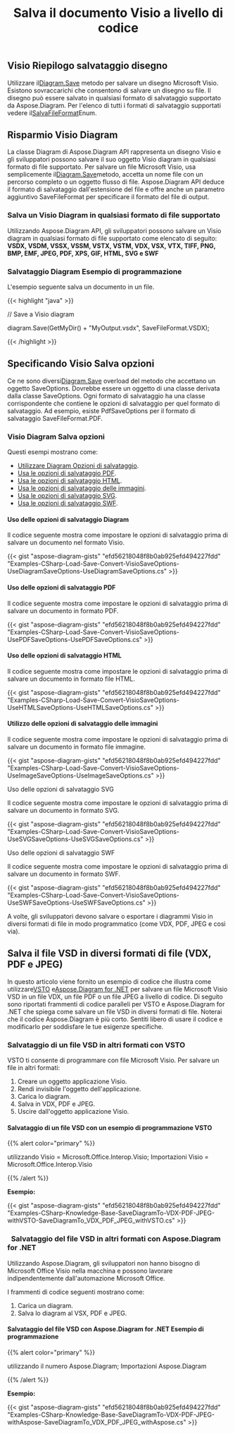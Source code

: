 ﻿---
title: Salva il documento Visio a livello di codice
linktitle: Salva documento Visio
type: docs
weight: 30
url: /it/net/save-visio-document/
description: Questa pagina descrive come salvare il documento Visio su file, eseguire lo streaming con la libreria Aspose.Diagram.
---
## **Visio Riepilogo salvataggio disegno**
 Utilizzare il[Diagram.Save]() metodo per salvare un disegno Microsoft Visio. Esistono sovraccarichi che consentono di salvare un disegno su file. Il disegno può essere salvato in qualsiasi formato di salvataggio supportato da Aspose.Diagram. Per l'elenco di tutti i formati di salvataggio supportati vedere il[SalvaFileFormat]()Enum.
## **Risparmio Visio Diagram**
 La classe Diagram di Aspose.Diagram API rappresenta un disegno Visio e gli sviluppatori possono salvare il suo oggetto Visio diagram in qualsiasi formato di file supportato. Per salvare un file Microsoft Visio, usa semplicemente il[Diagram.Save]()metodo, accetta un nome file con un percorso completo o un oggetto flusso di file. Aspose.Diagram API deduce il formato di salvataggio dall'estensione del file e offre anche un parametro aggiuntivo SaveFileFormat per specificare il formato del file di output.
### **Salva un Visio Diagram in qualsiasi formato di file supportato**
Utilizzando Aspose.Diagram API, gli sviluppatori possono salvare un Visio diagram in qualsiasi formato di file supportato come elencato di seguito:
**VSDX, VSDM, VSSX, VSSM, VSTX, VSTM, VDX, VSX, VTX, TIFF, PNG, BMP, EMF, JPEG, PDF, XPS, GIF, HTML, SVG e SWF**
### **Salvataggio Diagram Esempio di programmazione**
L'esempio seguente salva un documento in un file.

{{< highlight "java" >}}

 // Save a Visio diagram

diagram.Save(GetMyDir() + "MyOutput.vsdx", SaveFileFormat.VSDX);

{{< /highlight >}}
## **Specificando Visio Salva opzioni**
 Ce ne sono diversi[Diagram.Save]() overload del metodo che accettano un oggetto SaveOptions. Dovrebbe essere un oggetto di una classe derivata dalla classe SaveOptions. Ogni formato di salvataggio ha una classe corrispondente che contiene le opzioni di salvataggio per quel formato di salvataggio. Ad esempio, esiste PdfSaveOptions per il formato di salvataggio SaveFileFormat.PDF.
### **Visio Diagram Salva opzioni**
Questi esempi mostrano come:

- [Utilizzare Diagram Opzioni di salvataggio](https://docs.aspose.com/diagram/net/save-visio-document/).
- [Usa le opzioni di salvataggio PDF](https://docs.aspose.com/diagram/net/save-visio-document/).
- [Usa le opzioni di salvataggio HTML](https://docs.aspose.com/diagram/net/save-visio-document/).
- [Usa le opzioni di salvataggio delle immagini](https://docs.aspose.com/diagram/net/save-visio-document/).
- [Usa le opzioni di salvataggio SVG](https://docs.aspose.com/diagram/net/save-visio-document/).
- [Usa le opzioni di salvataggio SWF](https://docs.aspose.com/diagram/net/save-visio-document/).
#### **Uso delle opzioni di salvataggio Diagram**
Il codice seguente mostra come impostare le opzioni di salvataggio prima di salvare un documento nel formato Visio.

{{< gist "aspose-diagram-gists" "efd56218048f8b0ab925efd494227fdd" "Examples-CSharp-Load-Save-Convert-VisioSaveOptions-UseDiagramSaveOptions-UseDiagramSaveOptions.cs" >}}



#### **Uso delle opzioni di salvataggio PDF**
Il codice seguente mostra come impostare le opzioni di salvataggio prima di salvare un documento in formato PDF.

{{< gist "aspose-diagram-gists" "efd56218048f8b0ab925efd494227fdd" "Examples-CSharp-Load-Save-Convert-VisioSaveOptions-UsePDFSaveOptions-UsePDFSaveOptions.cs" >}}



#### **Uso delle opzioni di salvataggio HTML**
Il codice seguente mostra come impostare le opzioni di salvataggio prima di salvare un documento in formato file HTML.

{{< gist "aspose-diagram-gists" "efd56218048f8b0ab925efd494227fdd" "Examples-CSharp-Load-Save-Convert-VisioSaveOptions-UseHTMLSaveOptions-UseHTMLSaveOptions.cs" >}}



#### **Utilizzo delle opzioni di salvataggio delle immagini**
Il codice seguente mostra come impostare le opzioni di salvataggio prima di salvare un documento in formato file immagine.



{{< gist "aspose-diagram-gists" "efd56218048f8b0ab925efd494227fdd" "Examples-CSharp-Load-Save-Convert-VisioSaveOptions-UseImageSaveOptions-UseImageSaveOptions.cs" >}}


Uso delle opzioni di salvataggio SVG

Il codice seguente mostra come impostare le opzioni di salvataggio prima di salvare un documento in formato SVG.

{{< gist "aspose-diagram-gists" "efd56218048f8b0ab925efd494227fdd" "Examples-CSharp-Load-Save-Convert-VisioSaveOptions-UseSVGSaveOptions-UseSVGSaveOptions.cs" >}}


Uso delle opzioni di salvataggio SWF

Il codice seguente mostra come impostare le opzioni di salvataggio prima di salvare un documento in formato SWF.

{{< gist "aspose-diagram-gists" "efd56218048f8b0ab925efd494227fdd" "Examples-CSharp-Load-Save-Convert-VisioSaveOptions-UseSWFSaveOptions-UseSWFSaveOptions.cs" >}}

A volte, gli sviluppatori devono salvare o esportare i diagrammi Visio in diversi formati di file in modo programmatico (come VDX, PDF, JPEG e così via).
## **Salva il file VSD in diversi formati di file (VDX, PDF e JPEG)**
 In questo articolo viene fornito un esempio di codice che illustra come utilizzare[VSTO](https://docs.aspose.com/diagram/net/save-visio-document/) e[Aspose.Diagram for .NET](https://docs.aspose.com/diagram/net) per salvare un file Microsoft Visio VSD in un file VDX, un file PDF o un file JPEG a livello di codice. Di seguito sono riportati frammenti di codice paralleli per VSTO e Aspose.Diagram for .NET che spiega come salvare un file VSD in diversi formati di file. Noterai che il codice Aspose.Diagram è più corto. Sentiti libero di usare il codice e modificarlo per soddisfare le tue esigenze specifiche.
### **Salvataggio di un file VSD in altri formati con VSTO**
VSTO ti consente di programmare con file Microsoft Visio. Per salvare un file in altri formati:

1. Creare un oggetto applicazione Visio.
1. Rendi invisibile l'oggetto dell'applicazione.
1. Carica lo diagram.
1. Salva in VDX, PDF e JPEG.
1. Uscire dall'oggetto applicazione Visio.
#### **Salvataggio di un file VSD con un esempio di programmazione VSTO**
{{% alert color="primary" %}} 

utilizzando Visio = Microsoft.Office.Interop.Visio;
Importazioni Visio = Microsoft.Office.Interop.Visio

{{% /alert %}} 

**Esempio:**

{{< gist "aspose-diagram-gists" "efd56218048f8b0ab925efd494227fdd" "Examples-CSharp-Knowledge-Base-SaveDiagramTo-VDX-PDF-JPEG-withVSTO-SaveDiagramTo_VDX_PDF_JPEG_withVSTO.cs" >}}
### ` `**Salvataggio del file VSD in altri formati con Aspose.Diagram for .NET**
Utilizzando Aspose.Diagram, gli sviluppatori non hanno bisogno di Microsoft Office Visio nella macchina e possono lavorare indipendentemente dall'automazione Microsoft Office.

I frammenti di codice seguenti mostrano come:

1. Carica un diagram.
1. Salva lo diagram al VSX, PDF e JPEG.
#### **Salvataggio del file VSD con Aspose.Diagram for .NET Esempio di programmazione**
{{% alert color="primary" %}} 

utilizzando il numero Aspose.Diagram;
Importazioni Aspose.Diagram

{{% /alert %}} 

**Esempio:**

{{< gist "aspose-diagram-gists" "efd56218048f8b0ab925efd494227fdd" "Examples-CSharp-Knowledge-Base-SaveDiagramTo-VDX-PDF-JPEG-withAspose-SaveDiagramTo_VDX_PDF_JPEG_withAspose.cs" >}}
